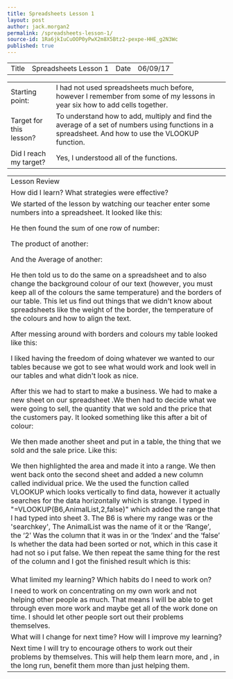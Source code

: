 ```yaml
---
title: Spreadsheets Lesson 1
layout: post
author: jack.morgan2
permalink: /spreadsheets-lesson-1/
source-id: 1Ra6jkIuCuOOP0yPwX2m8X5Btz2-pexpe-HHE_g2N3Wc
published: true
---
```

<table>
  <tr>
    <td>Title</td>
    <td>Spreadsheets Lesson 1</td>
    <td>Date</td>
    <td>06/09/17</td>
  </tr>
</table>


<table>
  <tr>
    <td>Starting point:</td>
    <td>I had not used spreadsheets much before, however I remember from some of my lessons in year six how to add cells together.</td>
  </tr>
  <tr>
    <td>Target for this lesson?</td>
    <td>To understand how to add, multiply and find the average of a set of numbers using functions in a spreadsheet. And how to use the VLOOKUP function.</td>
  </tr>
  <tr>
    <td>Did I reach my target? 
</td>
    <td>Yes, I understood all of the functions.</td>
  </tr>
</table>


<table>
  <tr>
    <td>Lesson Review</td>
  </tr>
  <tr>
    <td>How did I learn? What strategies were effective? </td>
  </tr>
  <tr>
    <td>We started of the lesson by watching our teacher enter some numbers into a spreadsheet. It looked like this:

He then found the sum of one row of number:

The product of another:

And the Average of another:

He then told us to do the same on a spreadsheet and to also change the background colour of our text (however, you must keep all of the colours the same temperature) and the borders of our table. This let us find out things that we didn't know about spreadsheets like the weight of the border, the temperature of the colours and how to align the text. 

After messing around with borders and colours my table looked like this:

I liked having the freedom of doing whatever we wanted to our tables because we got to see what would work and look well in our tables and what didn't look as nice. 

After this we had to start to make a business. We had to make a new sheet on our spreadsheet .We then had to decide what we were going to sell, the quantity that we sold and the price that the customers pay. It looked something like this after a bit of colour:

We then made another sheet and put in a table, the thing that we sold and the sale price. Like this:

We then highlighted the area and made it into a range. We then went back onto the second sheet and added a new column called individual price. We the used the function called VLOOKUP which looks vertically to find data, however it actually searches for the data horizontally which is strange. I  typed in "=VLOOKUP(B6,AnimalList,2,false)" which added the range that I had typed into sheet 3. The B6 is where my range was or the 'searchkey', The AnimalList was the name of it or the ‘Range’, the ‘2’ Was the column that it was in or the ‘Index’ and the ‘false’ Is whether the data had been sorted or not, which in this case it had not so i put false. We then repeat the same thing for the rest of the column and I got the finished result which is this:

</td>
  </tr>
  <tr>
    <td>What limited my learning? Which habits do I need to work on? </td>
  </tr>
  <tr>
    <td> I need to work on concentrating on my own work and not helping other people as much. That means I will be able to get through even more work and maybe get all of the work done on time. I should let other people sort out their problems themselves.</td>
  </tr>
  <tr>
    <td>What will I change for next time? How will I improve my learning?</td>
  </tr>
  <tr>
    <td>Next time I will try to encourage others to work out their problems by themselves. This will help them learn more, and , in the long run, benefit them more than just helping them. </td>
  </tr>
</table>


